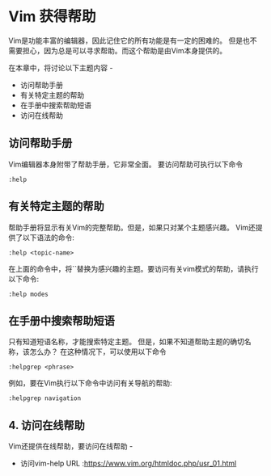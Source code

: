 # Vim 获得帮助

Vim是功能丰富的编辑器，因此记住它的所有功能是有一定的困难的。 但是也不需要担心，因为总是可以寻求帮助。而这个帮助是由Vim本身提供的。

在本章中，将讨论以下主题内容 -

- 访问帮助手册
- 有关特定主题的帮助
- 在手册中搜索帮助短语
- 访问在线帮助

## 访问帮助手册

Vim编辑器本身附带了帮助手册，它非常全面。 要访问帮助可执行以下命令

```vim
:help
```

## 有关特定主题的帮助

帮助手册将显示有关Vim的完整帮助。但是，如果只对某个主题感兴趣。 Vim还提供了以下语法的命令:

```vim
:help <topic-name>
```

在上面的命令中，将``替换为感兴趣的主题。要访问有关vim模式的帮助，请执行以下命令:

```vim
:help modes
```

## 在手册中搜索帮助短语

只有知道短语名称，才能搜索特定主题。 但是，如果不知道帮助主题的确切名称，该怎么办？ 在这种情况下，可以使用以下命令

```shell
:helpgrep <phrase>
```

例如，要在Vim执行以下命令中访问有关导航的帮助:

```shell
:helpgrep navigation
```

## 4. 访问在线帮助

Vim还提供在线帮助，要访问在线帮助 - 

- 访问vim-help URL :https://www.vim.org/htmldoc.php/usr_01.html